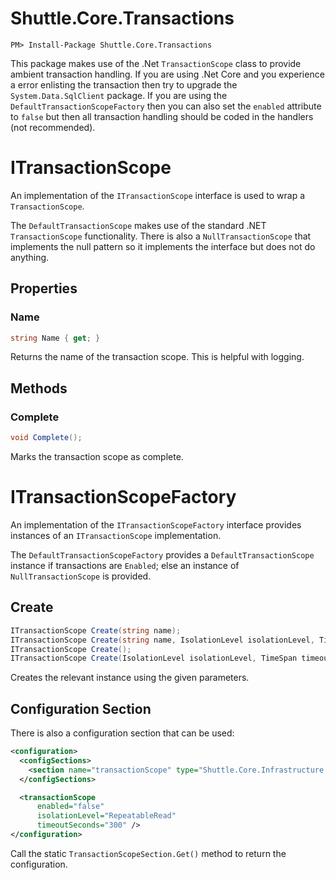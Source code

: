 # Shuttle.Core.Transactions

```
PM> Install-Package Shuttle.Core.Transactions
```

This package makes use of the .Net `TransactionScope` class to provide ambient transaction handling.  If you are using .Net Core and you experience a error enlisting the transaction then try to upgrade the `System.Data.SqlClient` package.  If you are using the `DefaultTransactionScopeFactory` then you can also set the `enabled` attribute to `false` but then all transaction handling should be coded in the handlers (not recommended).

# ITransactionScope

An implementation of the `ITransactionScope` interface is used to wrap a `TransactionScope`.

The `DefaultTransactionScope` makes use of the standard .NET `TransactionScope` functionality.  There is also a `NullTransactionScope` that implements the null pattern so it implements the interface but does not do anything.

## Properties

### Name

``` c#
string Name { get; }
```

Returns the name of the transaction scope.  This is helpful with logging.

## Methods

### Complete

``` c#
void Complete();
```

Marks the transaction scope as complete.

# ITransactionScopeFactory

An implementation of the `ITransactionScopeFactory` interface provides instances of an `ITransactionScope` implementation.

The `DefaultTransactionScopeFactory` provides a `DefaultTransactionScope` instance if transactions are `Enabled`; else an instance of `NullTransactionScope` is provided.

## Create

``` c#
ITransactionScope Create(string name);
ITransactionScope Create(string name, IsolationLevel isolationLevel, TimeSpan timeout);
ITransactionScope Create();
ITransactionScope Create(IsolationLevel isolationLevel, TimeSpan timeout);
```

Creates the relevant instance using the given parameters.

## Configuration Section

There is also a configuration section that can be used:

``` xml
<configuration>
  <configSections>
    <section name="transactionScope" type="Shuttle.Core.Infrastructure.TransactionScopeSection, Shuttle.Core.Infrastructure"/>
  </configSections>

  <transactionScope
      enabled="false"
      isolationLevel="RepeatableRead"
      timeoutSeconds="300" />
</configuration>
```

Call the static `TransactionScopeSection.Get()` method to return the configuration.